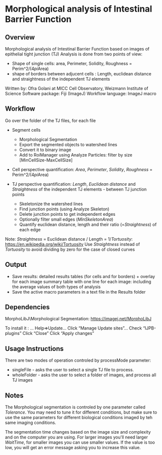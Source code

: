 # Morphological analysis of Intestinal Barrier Function

## Overview
 
 Morphological analysis of Intestinal Barrier Function based on images of epithelial tight junction (TJ)
 Analysis is done from two points of view: 
 - Shape of single cells:  area, Perimeter, Solidity, Roughness = Perim^2/(4*pi*Area)
 - shape of borders between adjucent cells : Length, euclidean distance and straightness of the independent TJ elements
 
 Written by: Ofra Golani at MICC Cell Observatory, Weizmann Institute of Science
 Software package: Fiji (ImageJ)
 Workflow language: ImageJ macro 
  
## Workflow 

 Go over the folder of the TJ files, for each file 
 - Segment cells
 	 + Morphological Segmentation
 	 + Export the segmented objects to watershed lines
 	 + Convert it to binary image
 	 + Add to RoiManager using Analyze Particles: filter by size [MinCellSize-MaxCellSize]
 	 
 - Cell perspective quantification: *Area*, *Perimeter*, *Solidity*, *Roughness* = Perim^2/(4*pi*Area)
 - TJ perspective quantification: *Length*, *Euclidean distance* and *Straightness* of the independent TJ elements - between TJ junction points
 	 + Skeletonize the watershed lines
 	 + Find junction points (using Analyze Skeleton)
 	 + Delete junction points to get independent edges 
 	 + Optionally filter small edges (*MinSkeletonArea*)
 	 + Quantify euclidean distance, length and their ratio (=*Straightness*) of each edge
 	 
 Note: *Straightness* = Euclidean distance / Length = 1/*Tortuosity*: https://en.wikipedia.org/wiki/Tortuosity
 Use *Straightness* instead of *Tortuosity* to avoid dividing by zero for the case of closed curves
 
## Output

 - Save results: 
 		detailed results tables (for cells and for borders) + overlay for each image
 		summary table with one line for each image: including the average values of both types of analysis 
 - Save the active macro parameters in a text file in the Results folder
 
## Dependencies

 MorphoLibJ\Morphological Segmentation: https://imagej.net/MorphoLibJ
 
 To install it : ...
 		Help=>Update...
 		Click “Manage Update sites”...
 		Check “IJPB-plugins”
 		Click “Close”
 		Click “Apply changes”
 
## Usage Instructions

  There are two modes of operation controled by   processMode   parameter: 
  - singleFile - asks the user to select a single TJ file to process. 
  - wholeFolder - asks the user to select a folder of images, and process all TJ images 
 
## Notes

 The Morphological segmentation is controled by one parameter called *Tolerance*. 
 You may need to tune it for different conditions, but make sure to use the same parameters for different biological conditions imaged by teh same imaging conditions. 
 
 The segmentation time changes based on the image size and complexity and on the computer you are using. 
 For larger images you'll need larger *WaitTime*, for smaller images you can use smaller values. 
 If the value is too low, you will get an error message asking you to increase this value. 
 